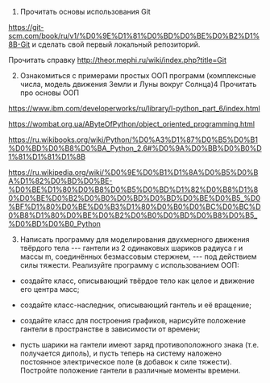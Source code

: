 1. Прочитать основы использования Git 

https://git-scm.com/book/ru/v1/%D0%9E%D1%81%D0%BD%D0%BE%D0%B2%D1%8B-Git и сделать свой первый локальный репозиторий.

Прочитать справку http://theor.mephi.ru/wiki/index.php?title=Git

2. Ознакомиться с примерами простых ООП программ (комплексные числа, модель движения Земли и Луны вокруг Солнца)4
Прочитать про основы ООП

https://www.ibm.com/developerworks/ru/library/l-python_part_6/index.html

https://wombat.org.ua/AByteOfPython/object_oriented_programming.html

https://ru.wikibooks.org/wiki/Python/%D0%A3%D1%87%D0%B5%D0%B1%D0%BD%D0%B8%D0%BA_Python_2.6#%D0%9A%D0%BB%D0%B0%D1%81%D1%81%D1%8B

https://ru.wikipedia.org/wiki/%D0%9E%D0%B1%D1%8A%D0%B5%D0%BA%D1%82%D0%BD%D0%BE-%D0%BE%D1%80%D0%B8%D0%B5%D0%BD%D1%82%D0%B8%D1%80%D0%BE%D0%B2%D0%B0%D0%BD%D0%BD%D0%BE%D0%B5_%D0%BF%D1%80%D0%BE%D0%B3%D1%80%D0%B0%D0%BC%D0%BC%D0%B8%D1%80%D0%BE%D0%B2%D0%B0%D0%BD%D0%B8%D0%B5_%D0%BD%D0%B0_Python

3. Написать программу для моделирования двухмерного движения твёрдого тела --- гантели из 2 одинаковых шариков радиуса r и массы m, соединённых безмассовым стержнем, --- под действием силы тяжести. Реализуйте программу с использованием ООП:

  * создайте класс, описывающий твёрдое тело как целое и движение его центра масс;
  
  * создайте класс-наследник, описывающий гантель и её вращение;
  
  * создайте класс для построения графиков, нарисуйте положение гантели в пространстве в зависимости от времени;
  
  * пусть шарики на гантели имеют заряд противоположного знака (т.е. получается диполь), и пусть теперь на систему наложено постоянное электрическое поле (в добавок к силе тяжести). Постройте положение гантели в различные моменты времени.
  
